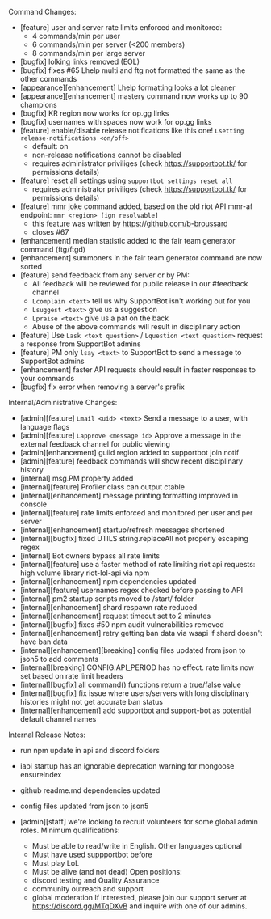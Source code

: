 Command Changes:
- [feature] user and server rate limits enforced and monitored:
    - 4 commands/min per user
    - 6 commands/min per server (<200 members)
    - 8 commands/min per large server
- [bugfix] lolking links removed (EOL)
- [bugfix] fixes #65 Lhelp multi and ftg not formatted the same as the other commands
- [appearance][enhancement] Lhelp formatting looks a lot cleaner
- [appearance][enhancement] mastery command now works up to 90 champions
- [bugfix] KR region now works for op.gg links
- [bugfix] usernames with spaces now work for op.gg links
- [feature] enable/disable release notifications like this one! `Lsetting release-notifications <on/off>`
    - default: on
    - non-release notifications cannot be disabled
    - requires administrator priviliges (check https://supportbot.tk/ for permissions details)
- [feature] reset all settings using `supportbot settings reset all`
    - requires administrator priviliges (check https://supportbot.tk/ for permissions details)
- [feature] mmr joke command added, based on the old riot API mmr-af endpoint: `mmr <region> [ign resolvable]`
    - this feature was written by https://github.com/b-broussard
    - closes #67
- [enhancement] median statistic added to the fair team generator command (ftg/ftgd)
- [enhancement] summoners in the fair team generator command are now sorted
- [feature] send feedback from any server or by PM:
    - All feedback will be reviewed for public release in our #feedback channel
    - `Lcomplain <text>` tell us why SupportBot isn't working out for you
    - `Lsuggest <text>` give us a suggestion
    - `Lpraise <text>` give us a pat on the back
    - Abuse of the above commands will result in disciplinary action
- [feature] Use `Lask <text question>` / `Lquestion <text question>` request a response from SupportBot admins
- [feature] PM only `lsay <text>` to SupportBot to send a message to SupportBot admins
- [enhancement] faster API requests should result in faster responses to your commands
- [bugfix] fix error when removing a server's prefix

Internal/Administrative Changes:
- [admin][feature] `Lmail <uid> <text>` Send a message to a user, with language flags
- [admin][feature] `Lapprove <message id>` Approve a message in the external feedback channel for public viewing
- [admin][enhancement] guild region added to supportbot join notif
- [admin][feature] feedback commands will show recent disciplinary history
- [internal] msg.PM property added
- [internal][feature] Profiler class can output ctable
- [internal][enhancement] message printing formatting improved in console
- [internal][feature] rate limits enforced and monitored per user and per server
- [internal][enhancement] startup/refresh messages shortened
- [internal][bugfix] fixed UTILS string.replaceAll not properly escaping regex
- [internal] Bot owners bypass all rate limits
- [internal][feature] use a faster method of rate limiting riot api requests: high volume library riot-lol-api via npm
- [internal][enhancement] npm dependencies updated
- [internal][feature] usernames regex checked before passing to API
- [internal] pm2 startup scripts moved to /start/ folder
- [internal][enhancement] shard respawn rate reduced
- [internal][enhancement] request timeout set to 2 minutes
- [internal][bugfix] fixes #50 npm audit vulnerabilities removed
- [internal][enhancement] retry getting ban data via wsapi if shard doesn't have ban data
- [internal][enhancement][breaking] config files updated from json to json5 to add comments
- [internal][breaking] CONFIG.API_PERIOD has no effect. rate limits now set based on rate limit headers
- [internal][bugfix] all command() functions return a true/false value
- [internal][bugfix] fix issue where users/servers with long disciplinary histories might not get accurate ban status
- [internal][enhancement] add supportbot and support-bot as potential default channel names

Internal Release Notes:
- run npm update in api and discord folders
- iapi startup has an ignorable deprecation warning for mongoose ensureIndex
- github readme.md dependencies updated
- config files updated from json to json5

- [admin][staff] we're looking to recruit volunteers for some global admin roles. Minimum qualifications:
    - Must be able to read/write in English. Other languages optional
    - Must have used suppportbot before
    - Must play LoL
    - Must be alive (and not dead)
Open positions:
    - discord testing and Quality Assurance
    - community outreach and support
    - global moderation
If interested, please join our support server at <https://discord.gg/MTqDXvB> and inquire with one of our admins.